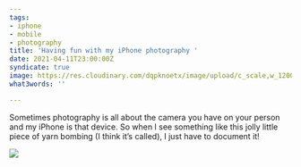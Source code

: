 ```yaml
---
tags:
- iphone
- mobile
- photography
title: 'Having fun with my iPhone photography '
date: 2021-04-11T23:00:00Z
syndicate: true
image: https://res.cloudinary.com/dqpknoetx/image/upload/c_scale,w_1200/v1618250082/84DD1BF4-19F4-47EF-B41D-CF858004263D_rbkivf.jpg
what3words: ''

---
```

Sometimes photography is all about the camera you have on your person and my iPhone is that device. So when I see something like this jolly little piece of yarn bombing (I think it’s called), I just have to document it!

![](https://res.cloudinary.com/dqpknoetx/image/upload/c_scale,w_1200/v1618250082/84DD1BF4-19F4-47EF-B41D-CF858004263D_rbkivf.jpg)